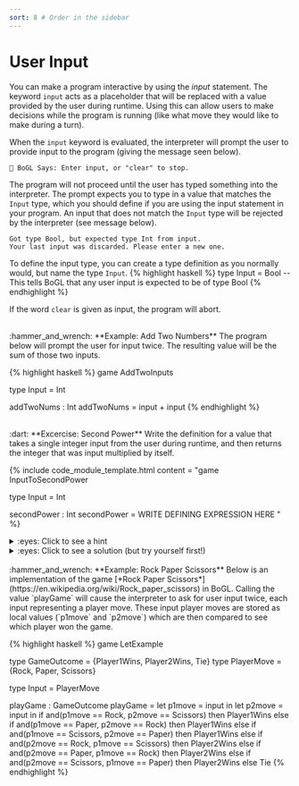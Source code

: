 ```yaml
---
sort: 8 # Order in the sidebar
---
```

 
# User Input

You can make a program interactive by using the *input* statement.
The keyword `input` acts as a placeholder that will be replaced with a value provided by the user during runtime.
Using this can allow users to make decisions while the program is running (like what move they would like to make during a turn).

When the `input` keyword is evaluated, the interpreter will prompt the user to provide input to the program (giving the message seen below).  
```
🤖 BoGL Says: Enter input, or "clear" to stop.
```
The program will not proceed until the user has typed something into the interpreter.
The prompt expects you to type in a value that matches the `Input` type, which you should define if you are using the input statement in your program.
An input that does not match the `Input` type will be rejected by the interpreter (see message below).
```
Got type Bool, but expected type Int from input.
Your last input was discarded. Please enter a new one.
```

To define the input type, you can create a type definition as you normally would, but name the type `Input`.
{% highlight haskell %}
type Input = Bool -- This tells BoGL that any user input is expected to be of type Bool
{% endhighlight %}

If the word `clear` is given as input, the program will abort.

<br/>
:hammer_and_wrench: **Example: Add Two Numbers**  
The program below will prompt the user for input twice.
The resulting value will be the sum of those two inputs.

{% highlight haskell %}
game AddTwoInputs

type Input = Int

addTwoNums : Int
addTwoNums = input + input
{% endhighlight %}

<br/>
:dart: **Excercise: Second Power**   
Write the definition for a value that takes a single integer input from the user during runtime, and then returns the integer that was input multiplied by itself.

{% include code_module_template.html 
content = "game InputToSecondPower

type Input = Int

secondPower : Int
secondPower = WRITE DEFINING EXPRESSION HERE
"
%}
<details><summary>:eyes: Click to see a hint</summary>
<p>
You will have to use a local value in your defining expression.
</p>
</details>

<details><summary>:eyes: Click to see a solution (but try yourself first!)</summary>
<p>
{% highlight haskell %}
game InputToSecondPower

type Input = Int

secondPower : Int
secondPower = let x = input in x * x  
{% endhighlight %}
</p>
</details>

<br/>
:hammer_and_wrench: **Example: Rock Paper Scissors**  
Below is an implementation of the game [*Rock Paper Scissors*](https://en.wikipedia.org/wiki/Rock_paper_scissors) in BoGL.
Calling the value `playGame` will cause the interpreter to ask for user input twice, each input representing a player move.
These input player moves are stored as local values (`p1move` and `p2move`) which are then compared to see which player won the game.

{% highlight haskell %}
game LetExample

type GameOutcome = {Player1Wins, Player2Wins, Tie}
type PlayerMove = {Rock, Paper, Scissors}

type Input = PlayerMove

playGame : GameOutcome
playGame = 
	let p1move = input in
	let p2move = input in
	if and(p1move == Rock, p2move == Scissors) then Player1Wins
	else if and(p1move == Paper, p2move == Rock) then Player1Wins
	else if and(p1move == Scissors, p2move == Paper) then Player1Wins
	else if and(p2move == Rock, p1move == Scissors) then Player2Wins
	else if and(p2move == Paper, p1move == Rock) then Player2Wins
	else if and(p2move == Scissors, p1move == Paper) then Player2Wins
	else Tie
{% endhighlight %}
